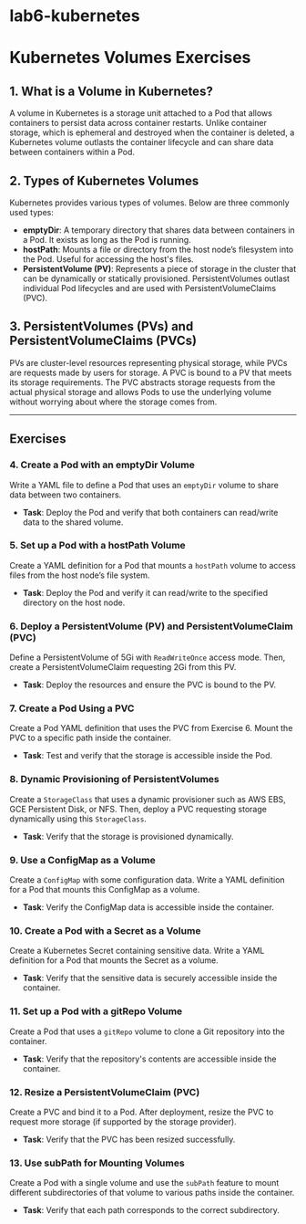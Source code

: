 # lab6-kubernetes


# Kubernetes Volumes Exercises


## 1. What is a Volume in Kubernetes?

A volume in Kubernetes is a storage unit attached to a Pod that allows containers to persist data across container restarts. Unlike container storage, which is ephemeral and destroyed when the container is deleted, a Kubernetes volume outlasts the container lifecycle and can share data between containers within a Pod.

## 2. Types of Kubernetes Volumes

Kubernetes provides various types of volumes. Below are three commonly used types:

- **emptyDir**: A temporary directory that shares data between containers in a Pod. It exists as long as the Pod is running.
- **hostPath**: Mounts a file or directory from the host node’s filesystem into the Pod. Useful for accessing the host's files.
- **PersistentVolume (PV)**: Represents a piece of storage in the cluster that can be dynamically or statically provisioned. PersistentVolumes outlast individual Pod lifecycles and are used with PersistentVolumeClaims (PVC).

## 3. PersistentVolumes (PVs) and PersistentVolumeClaims (PVCs)

PVs are cluster-level resources representing physical storage, while PVCs are requests made by users for storage. A PVC is bound to a PV that meets its storage requirements. The PVC abstracts storage requests from the actual physical storage and allows Pods to use the underlying volume without worrying about where the storage comes from.

---

## Exercises

### 4. Create a Pod with an emptyDir Volume

Write a YAML file to define a Pod that uses an `emptyDir` volume to share data between two containers.

- **Task**: Deploy the Pod and verify that both containers can read/write data to the shared volume.

### 5. Set up a Pod with a hostPath Volume

Create a YAML definition for a Pod that mounts a `hostPath` volume to access files from the host node’s file system.

- **Task**: Deploy the Pod and verify it can read/write to the specified directory on the host node.

### 6. Deploy a PersistentVolume (PV) and PersistentVolumeClaim (PVC)

Define a PersistentVolume of 5Gi with `ReadWriteOnce` access mode. Then, create a PersistentVolumeClaim requesting 2Gi from this PV.

- **Task**: Deploy the resources and ensure the PVC is bound to the PV.

### 7. Create a Pod Using a PVC

Create a Pod YAML definition that uses the PVC from Exercise 6. Mount the PVC to a specific path inside the container.

- **Task**: Test and verify that the storage is accessible inside the Pod.

### 8. Dynamic Provisioning of PersistentVolumes

Create a `StorageClass` that uses a dynamic provisioner such as AWS EBS, GCE Persistent Disk, or NFS. Then, deploy a PVC requesting storage dynamically using this `StorageClass`.

- **Task**: Verify that the storage is provisioned dynamically.

### 9. Use a ConfigMap as a Volume

Create a `ConfigMap` with some configuration data. Write a YAML definition for a Pod that mounts this ConfigMap as a volume.

- **Task**: Verify the ConfigMap data is accessible inside the container.

### 10. Create a Pod with a Secret as a Volume

Create a Kubernetes Secret containing sensitive data. Write a YAML definition for a Pod that mounts the Secret as a volume.

- **Task**: Verify that the sensitive data is securely accessible inside the container.

### 11. Set up a Pod with a gitRepo Volume

Create a Pod that uses a `gitRepo` volume to clone a Git repository into the container.

- **Task**: Verify that the repository's contents are accessible inside the container.

### 12. Resize a PersistentVolumeClaim (PVC)

Create a PVC and bind it to a Pod. After deployment, resize the PVC to request more storage (if supported by the storage provider).

- **Task**: Verify that the PVC has been resized successfully.

### 13. Use subPath for Mounting Volumes

Create a Pod with a single volume and use the `subPath` feature to mount different subdirectories of that volume to various paths inside the container.

- **Task**: Verify that each path corresponds to the correct subdirectory.
